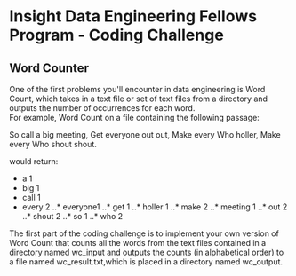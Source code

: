 # Insight Data Engineering Fellows Program - Coding Challenge
## Word Counter
One of the first problems you'll encounter in data engineering is Word Count, which takes in 
a text file or set of text files from a directory and outputs the number of occurrences for each word.  
For example, Word Count on a file containing the following passage:


So call a big meeting,
Get everyone out out,
Make every Who holler,
Make every Who shout shout.

would return:

  * a			1
  * big		1
  * call		1
  * every	2
..* everyone1
..* get		1
..* holler  1
..* make	 	2
..* meeting	1
..* out		2
..* shout   2
..* so		1
..* who		2

The first part of the coding challenge is to implement your own version of Word Count that counts all
the words from the text files contained in a directory named wc_input and outputs the counts 
(in alphabetical order) to a file named wc_result.txt,which is placed in a directory named wc_output.
